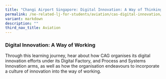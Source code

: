 ```yaml
---
title: "Changi Airport Singapore: Digital Innovation: A Way of Thinking"
permalink: /ne-related-lj-for-students/aviation/cas-digital-innovation/
variant: markdown
description: ""
third_nav_title: Aviation
---
```

### Digital Innovation: A Way of Working

Through this learning journey, hear about how CAG organises its digital innovation efforts under its Digital Factory, and Process and Systems Innovation arms, as well as how the organisation endeavours to incorporate a culture of innovation into the way of working. 